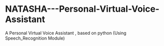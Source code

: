 # NATASHA---Personal-Virtual-Voice-Assistant
A Personal Virtual Voice Assistant , based on python (Using Speech_Recognition Module)
